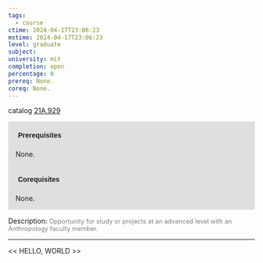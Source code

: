 ```yaml
---
tags:
  - course
ctime: 2024-04-17T23:06:23
mstime: 2024-04-17T23:06:23
level: graduate
subject: 
university: mit
completion: open
percentage: 0
prereq: None.
coreq: None.
---
```


catalog [21A.929](http://student.mit.edu/catalog/m21Aa.html#21A.929)

<span style="display: block; padding: 15px; background-color: rgb(100, 100, 100, 0.2);"><font id="m_prereq2132_0" style="display: block; font-family: Arial, sans-serif; font-weight: bold; padding: 5px">Prerequisites</font><br><span id="prereq2132_0">None.</span></span>
<span style="display: block; padding: 15px; background-color: rgb(100, 100, 100, 0.2);"><font id="m_coreq2132_0" style="display: block; font-family: Arial, sans-serif; font-weight: bold; padding: 5px">Corequisites</font><br><span id="coreq2132_0">None.</span></span>

<font style="">Description:</font>
<font style="color: grey; font-size: 0.8rem;">Opportunity for study or projects at an advanced level with an Anthropology faculty member.</font>



---

<< HELLO, WORLD >>
